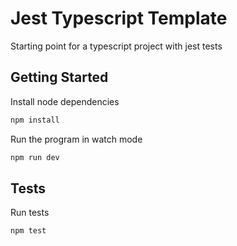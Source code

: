 # Jest Typescript Template

Starting point for a typescript project with jest tests

## Getting Started

Install node dependencies

```sh
npm install
```

Run the program in watch mode
```sh
npm run dev
```

## Tests

Run tests

```
npm test
```
